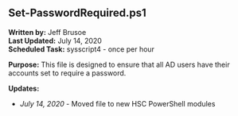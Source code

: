 ## Set-PasswordRequired.ps1

**Written by:** Jeff Brusoe<br>
**Last Updated:** July 14, 2020<br>
**Scheduled Task:** sysscript4 - once per hour<br>

**Purpose:** This file is designed to ensure that all AD users have their accounts set to require a password.

**Updates:**
- *July 14, 2020* - Moved file to new HSC PowerShell modules
